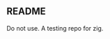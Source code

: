 <!--:==================================================================:-->
<!--: Licensed under the [MIT License](LICENSE).                       :-->
<!--:                                                                  :-->
<!--: Tested with zig version 0.13.0 on Linux Fedora 39.               :-->
<!--:==================================================================:-->

## README

Do not use. A testing repo for zig.
